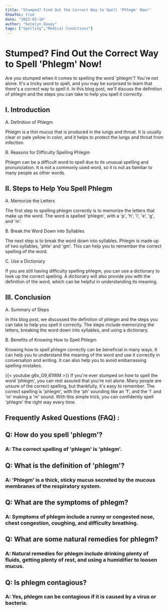 ```yaml
---
title: "Stumped? Find Out the Correct Way to Spell 'Phlegm' Now!"
ShowToc: true 
date: "2023-03-10"
author: "Katelyn Davey" 
tags: ["Spelling","Medical Conditions"]
---
```

# Stumped? Find Out the Correct Way to Spell 'Phlegm' Now!

Are you stumped when it comes to spelling the word 'phlegm'? You're not alone. It's a tricky word to spell, and you may be surprised to learn that there's a correct way to spell it. In this blog post, we'll discuss the definition of phlegm and the steps you can take to help you spell it correctly. 

## I. Introduction

A. Definition of Phlegm

Phlegm is a thin mucus that is produced in the lungs and throat. It is usually clear or pale yellow in color, and it helps to protect the lungs and throat from infection. 

B. Reasons for Difficulty Spelling Phlegm

Phlegm can be a difficult word to spell due to its unusual spelling and pronunciation. It is not a commonly used word, so it is not as familiar to many people as other words. 

## II. Steps to Help You Spell Phlegm

A. Memorize the Letters

The first step to spelling phlegm correctly is to memorize the letters that make up the word. The word is spelled 'phlegm', with a 'p', 'h', 'l', 'e', 'g', and 'm'. 

B. Break the Word Down into Syllables

The next step is to break the word down into syllables. Phlegm is made up of two syllables, 'phle' and 'gm'. This can help you to remember the correct spelling of the word. 

C. Use a Dictionary

If you are still having difficulty spelling phlegm, you can use a dictionary to look up the correct spelling. A dictionary will also provide you with the definition of the word, which can be helpful in understanding its meaning. 

## III. Conclusion

A. Summary of Steps

In this blog post, we discussed the definition of phlegm and the steps you can take to help you spell it correctly. The steps include memorizing the letters, breaking the word down into syllables, and using a dictionary. 

B. Benefits of Knowing How to Spell Phlegm

Knowing how to spell phlegm correctly can be beneficial in many ways. It can help you to understand the meaning of the word and use it correctly in conversation and writing. It can also help you to avoid embarrassing spelling mistakes.

{{< youtube g6x_G9_61WM >}} 
If you're ever stumped on how to spell the word 'phlegm', you can rest assured that you're not alone. Many people are unsure of the correct spelling, but thankfully, it's easy to remember. The correct spelling is 'phlegm', with the 'ph' sounding like an 'f', and the 'l' and 'm' making a 'm' sound. With this simple trick, you can confidently spell 'phlegm' the right way every time.

## Frequently Asked Questions (FAQ) :
<h2>Q: How do you spell 'phlegm'?</h2>

<h3>A: The correct spelling of 'phlegm' is 'phlegm'.</h3>

<h2>Q: What is the definition of 'phlegm'?</h2>

<h3>A: 'Phlegm' is a thick, sticky mucus secreted by the mucous membranes of the respiratory system.</h3>

<h2>Q: What are the symptoms of phlegm?</h2>

<h3>A: Symptoms of phlegm include a runny or congested nose, chest congestion, coughing, and difficulty breathing.</h3>

<h2>Q: What are some natural remedies for phlegm?</h2>

<h3>A: Natural remedies for phlegm include drinking plenty of fluids, getting plenty of rest, and using a humidifier to loosen mucus.</h3>

<h2>Q: Is phlegm contagious?</h2>

<h3>A: Yes, phlegm can be contagious if it is caused by a virus or bacteria.</h3>





